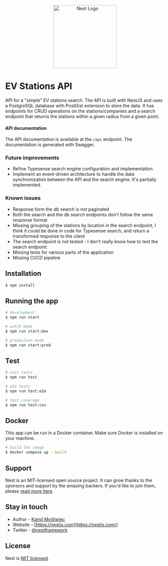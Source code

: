 <p align="center">
  <a href="http://nestjs.com/" target="blank"><img src="https://nestjs.com/img/logo-small.svg" width="200" alt="Nest Logo" /></a>
</p>

[circleci-image]: https://img.shields.io/circleci/build/github/nestjs/nest/master?token=abc123def456
[circleci-url]: https://circleci.com/gh/nestjs/nest

# EV Stations API

API for a "simple" EV stations search. The API is built with NestJS and uses a PostgreSQL database with PostGist extension to store the data. 
It has endpoints for CRUD operations on the stations/companies and a search endpoint that returns the stations within a given radius from a given point.
#### API documentation
The API documentation is available at the `/api` endpoint. The documentation is generated with Swagger.


### Future improvements
- Refine Typesense search engine configuration and implementation.
- Implement an event-driven architecture to handle the data synchronization between the API and the search engine. It's partially implemented.
### Known issues
- Response form the db search is not paginated
- Both the search and the db search endpoints don't follow the same response format
- Missing grouping of the stations by location in the search endpoint, I think it could be done in code for Typesense search, and return a transformed response to the client
- The search endpoint is not tested - I don't really know how to test the search endpoint
- Missing tests for various parts of the application
- Missing CI/CD pipeline

## Installation

```bash
$ npm install
```

## Running the app

```bash
# development
$ npm run start

# watch mode
$ npm run start:dev

# production mode
$ npm run start:prod
```

## Test

```bash
# unit tests
$ npm run test

# e2e tests
$ npm run test:e2e

# test coverage
$ npm run test:cov
```

## Docker

This app can be run in a Docker container. Make sure Docker is installed on your machine.
```bash
# build the image
$ docker compose up --build
```
## Support

Nest is an MIT-licensed open source project. It can grow thanks to the sponsors and support by the amazing backers. If you'd like to join them, please [read more here](https://docs.nestjs.com/support).

## Stay in touch

- Author - [Kamil Myśliwiec](https://kamilmysliwiec.com)
- Website - [https://nestjs.com](https://nestjs.com/)
- Twitter - [@nestframework](https://twitter.com/nestframework)

## License

Nest is [MIT licensed](LICENSE).
